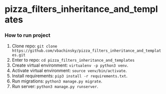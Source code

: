 # pizza_filters_inheritance_and_templates


### How to run project
1. Clone repo: `git clone https://github.com/vbachinsky/pizza_filters_inheritance_and_templates.git`
2. Enter to repo: `cd pizza_filters_inheritance_and_templates`
3. Create virtual environment: `virtualenv -p python3 venv`.
4. Activate virtual environment: `source venv/bin/activate`.
5. Install requirements: `pip3 install -r requirements.txt`.
6. Run migrations: `python3 manage.py migrate`.
7. Run server: `python3 manage.py runserver`.